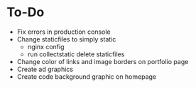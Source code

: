 # To-Do

- Fix errors in production console
- Change staticfiles to simply static
  - nginx config
  - run collectstatic delete staticfiles
- Change color of links and image borders on portfolio page
- Create ad graphics
- Create code background graphic on homepage
